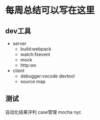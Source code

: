 # 每周总结可以写在这里
## dev工具
+ server
    * build:webpack
    * watch:fsevent
    * mock
    * http:ws
+ client
    * debugger:vscode devtool
    * source map

## 测试
自动化结果评判
case管理
mocha
nyc